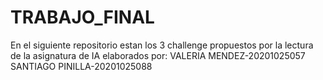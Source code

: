 # TRABAJO_FINAL
En el siguiente repositorio estan los 3 challenge propuestos por la lectura de la asignatura de IA elaborados por: 
VALERIA MENDEZ-20201025057     
SANTIAGO PINILLA-20201025088

